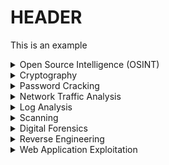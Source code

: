# HEADER
This is an example
<details>
  <Summary>Open Source Intelligence (OSINT)</Summary>
  
## Open Source Intelligence:
1) Based on the following image, can you identify the following bits of information:
    * Where was this image shot?
    * What is the name of the series this image was from?
    * What is the name of the episode this image was from?
![image](https://github.com/Purdue-Fort-Wayne-ACM/CTF-Training-Spring-2024/assets/84486562/16669296-747e-4d93-b1f4-84b85d1e9d30)

2) Based on the following image, can you identify the following bits of information:
    * What is the name of the video?
    * What country is the video being reacted to shot in?
    * Where was the video being reacted to originally posted?
    * What brand was the cause of the critical failure?
![image](https://github.com/Purdue-Fort-Wayne-ACM/CTF-Training-Spring-2024/assets/84486562/f86d7440-da22-4849-81f4-15179ba307ff)
3) Using the image on the right please tell us the following information:
    * What city is in the image
    * What is the name of the building that is directly in front of the camera
    * What is the name of the bridge that the photo was taken on
![image](https://github.com/Purdue-Fort-Wayne-ACM/CTF-Training-Spring-2024/blob/main/assets/_MG_9319%20copy.jpg)
Image by Neal Birchfield, Image used with permission.
4) Using the following information below please tell us the following information:
    * Deep Breath
    * The Girl Who Waited
    * Forest of the Dead

    * What is missing?
    * What is the common element?
</details>
<details>
  <summary>Cryptography</summary>

1) We have this, we think that it was encoded multiple times:
  ```....-/----./-..../...../-..../-.../-..../-../-..../---../-..../-..../-..../----./--.../....-/--.../...../-..../----./-..../---../--.../.----/..---/-----/....-/-..../....-/----./..---/-----/--.../...../--.../...../--.../...--/-..../---../-..../-...```
    * How many times was this encrypted
    * What was the plain text?
2) We have this, we think that it contains a hidden message:
    * How was this encrypted?
    * What was the plain text?
![image](https://github.com/Purdue-Fort-Wayne-ACM/CTF-Training-Spring-2024/assets/84486562/c81040d4-f0ce-42f2-ac69-2e8d10d8e9b2)
</details>
<details>
  <summary>Password Cracking</summary>

  ## Password Cracking
  ```bash
c870152b79fd1f55e87c0b5af8d13aa1
d8b98e69f7298208b27886a30400a603
b5c0b187fe309af0f4d35982fd961d7e
627fe11eeef8994b7254fc1da4a0a3c7
daf839300e6394e455a0caf1cf80fb36
8470f3c26d43f5ceca7fc33982c22243
f9b20372fee2d3b8fb87deee330b12ff
f4021ad1ea872387461331899b86e8b1
c3a61b7e621781e5d688da556f11200c
015504c3b7b55e2202e6a71675d4b0c4
dd7536794b63bf90eccfd37f9b147d7f
7fc56270e7a70fa81a5935b72eacbe29
a1853eca7c7cc9b3284d9f91a27f88a4
d75dbd6d1a4e14db1deb9d479a66027a
3260fcbfd052121337ffd7b9175e27d6
5a5af20037bf6c096d7c21b09901781f
8644981e243b6db72a5a1ae779951acc
50f207163fcc448ca1c92f0684d7ca53
2bf548966d9f732596042bd4bb613fe6
71fa8d21fc965a94c99088bc7e6ad263
f01509181f2b21920bb2f4678e6711f5
1694384d1952ab9dee33c346130aea88
bd805a6be924ef32429f4538f72d4b9b
d31715d7098cbf0bd771bcc55af26162
95bd1e3f4ca5eb6fe0fde97155916582
78f17c5da35163a83e4cb55e0d8560be
b99834bc19bbad24580b3adfa04fb947
6f6179654ad5000f5df22e79c4c58404
38a2e462336b731aceec2501bfdc8772
4d78399408e3605b0a91bd2f40ff6253
726e4b9aa84a99321c9f06a5fb99689f
228709856c863ea7b614623aadd1c8b8
0359a9977c037fa2ddb16888580f232c
f27d5da236b2dee7be3d121d139ee7e3
77d6747db3c576327329253d93fc791b
05823fa16def5b8d7eba5dd9db70d92e
59251b907a068e66821223bfadeedca2
39136543e9117d842c4396f0e99f1b79
a9fb5cf3e8f7a465c8da0cd5789621d0
bd7656d444c2cd80a4f74b88b9544234
cd024ef739c2eb0042cea0e6963c86e8
be92b0d7ddbff2f36c4d9436267d3d4a
c5dd9539e8d4c2eb53b8dc818502ff5e
905a49a06e7c163ddc4a003bc59c7e01
1d22ed5a67ebe24f5a0fe4886c9cc1ff
ffbcde20e43136ba3740c72524aab8a5
530524db2a24c4cda31726822c8fdb49
b90091604524151559d3d231fc88a52d
  ```
</details>
<details>
  <summary>Network Traffic Analysis</summary>

  [sus.pcap](https://github.com/Purdue-Fort-Wayne-ACM/CTF-Training-Spring-2024/blob/main/assets/sus_export.pcapng)
1) Using the wireless traffic capture, please tell us the following information
    * How many players where there?
    * Did the players win or did the imposter win?
    * What colors where playing?
    * Did anyone have any special outfits?

</details>
<details>
  <summary>Log Analysis</summary>

  [healtcare log]()
1) Using the log capture, please tell us the following information:
    * What was the model and manufacturer used?
    * What computer was this captured on?
    * Did the patient live?
    * How many shocks did the patient receive?
    * When was this recorded?
</details>
<details>
  <summary>Scanning</summary>

1) We think that there is something is hiding  in the code of scanme.nmap.org, can you check it out and see what you can find?
    * How many open ports are there?
    * What is the most likely Operating system of the server?
    * How long has the server been operational?
</details>
<details>
  <summary>Digital Forensics</summary>

  [capturedfile.docx](https://github.com/Purdue-Fort-Wayne-ACM/CTF-Training-Spring-2024/blob/main/assets/capturedfile.docx)
1) We have recovered a word document. It seems to be corrupted though. Can you find the following information about the document?
    * Who made the document
    * Are there any fonts embedded in the document
    * Are there any images in the document
    * What is the text in the document
</details>
<details>
  <summary>Reverse Engineering</summary>

  Go to [JS Code](https://purdue-fort-wayne-acm.github.io/CTF-Training-Spring-2024/obfuscatedCode_one.html)
</details>
<details>
  <summary>Web Application Exploitation</summary>

1) We have found some vulnerable websites can you find the vulnerabilities?
    * [Employee Panel](https://purdue-fort-wayne-acm.github.io/CTF-Training-Spring-2024/employeepanel)
    * [OurSpace](https://purdue-fort-wayne-acm.github.io/CTF-Training-Spring-2024/ourspace)
</details>
